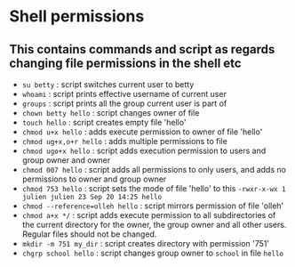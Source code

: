 # Shell permissions
## This contains commands and script as regards changing file permissions in the shell etc

* `su betty` : script switches current user to betty<br>
* `whoami` : script prints effective username of current user<br>
* `groups` : script prints all the group current user is part of<br>
* `chown betty hello` : script changes owner of file <br>
* `touch hello` : script creates empty file 'hello'<br>
* `chmod u+x hello` : adds execute permission to owner of file 'hello'<br>
* `chmod ug+x,o+r hello` : adds multiple permissions to file <br>
* `chmod ugo+x hello` : script adds execution permission to users and group owner and owner<br>
* `chmod 007 hello` : script adds all permissions to only users, and adds no permissions to owner and group owner<br>
* `chmod 753 hello` : script sets the mode of file 'hello' to this `-rwxr-x-wx 1 julien julien 23 Sep 20 14:25 hello`<br>
* `chmod --reference=olleh hello` : script mirrors permission of file 'olleh'<br>
* `chmod a+x */` : script adds execute permission to all subdirectories of the current directory for the owner, the group owner and all other users. Regular files should not be changed.<br>
* `mkdir -m 751 my_dir` : script creates directory with permission '751'<br>
* `chgrp school hello` : script changes group owner to `school` in file `hello`<br>

